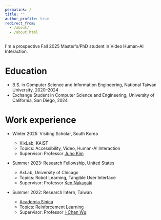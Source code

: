 ```yaml
---
permalink: /
title: ""
author_profile: true
redirect_from: 
  - /about/
  - /about.html
---
```


I'm a prospective Fall 2025 Master's/PhD student in Video Human-AI Interaction.

Education
======
* B.S. in Computer Science and Information Engineering, National Taiwan University, 2020–2024
* Exchange Student in Computer Science and Engineering, University of California, San Diego, 2024




Work experience
======

* Winter 2025: Visiting Scholar, South Korea
  * KixLab, KAIST
  * Topics: Accessibility, Video, Human-AI Interaction
  * Supervisor: Professor [Juho Kim](https://juhokim.com/)

* Summer 2023: Research Fellowship, United States
  * AxLab, University of Chicago
  * Topics: Robot Learning, Tangible User Interface
  * Supervisor: Professor [Ken Nakagaki](https://www.ken-nakagaki.com/)

* Summer 2022: Research Intern, Taiwan
  * [Academia Sinica](https://www.sinica.edu.tw/)
  * Topics: Reinforcement Learning
  * Supervisor: Professor [I-Chen Wu](https://icwu307.github.io/)